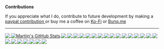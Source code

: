 
<br>**Contributions**

If you appreciate what I do, contribute to future development by making a [paypal contribution ](https://www.paypal.me/martijnpoppen) 
or buy me a coffee on [Ko-Fi](https://ko-fi.com/martijnpoppen#checkoutModal) or [Bunq.me](https://bunq.me/MartijnPoppen)
<br>

<hr>

<a href="https://github.com/martijnpoppen">
  <img align="center" src="https://readme-stats.clckblog.space/api/top-langs/?username=martijnpoppen&hide=java,html,tex&title_color=ffffff&text_color=c9cacc&icon_color=2bbc8a&bg_color=0d1117&langs_count=3" />
</a>
<a href="https://github.com/martijnpoppen">
  <img align="center" src="https://readme-stats.clckblog.space/api?username=martijnpoppen&show_icons=true&line_height=27&count_private=true&title_color=ffffff&text_color=c9cacc&icon_color=2bbc8a&bg_color=0d1117" alt="Martijn's GitHub Stats" />
</a>



<a href="https://github.com/martijnpoppen/com.eufylife.security">
  <img align="center" src="https://readme-stats.clckblog.space/api/pin/?username=martijnpoppen&repo=com.eufylife.security&title_color=ffffff&text_color=c9cacc&icon_color=2bbc8a&bg_color=0d1117" />
</a>


<a href="https://github.com/martijnpoppen/com.eufylife.home">
  <img align="center" src="https://readme-stats.clckblog.space/api/pin/?username=martijnpoppen&repo=com.eufylife.home&title_color=ffffff&text_color=c9cacc&icon_color=2bbc8a&bg_color=0d1117" />
</a>   

<a href="https://github.com/martijnpoppen/com.athom.flowchecker">
  <img align="center" src="https://readme-stats.clckblog.space/api/pin/?username=martijnpoppen&repo=com.athom.flowchecker&title_color=ffffff&text_color=c9cacc&icon_color=2bbc8a&bg_color=0d1117" />
</a>   

<a href="https://github.com/martijnpoppen/ledcollection">
  <img align="center" src="https://readme-stats.clckblog.space/api/pin/?username=martijnpoppen&repo=ledcollection&title_color=ffffff&text_color=c9cacc&icon_color=2bbc8a&bg_color=0d1117" />
</a>   

<a href="https://github.com/martijnpoppen/com.developer.checker">
  <img align="center" src="https://readme-stats.clckblog.space/api/pin/?username=martijnpoppen&repo=com.developer.checker&title_color=ffffff&text_color=c9cacc&icon_color=2bbc8a&bg_color=0d1117" />
</a>   

<a href="https://github.com/robbertV/com.flow.utilities">
  <img align="center" src="https://readme-stats.clckblog.space/api/pin/?username=robbertV&repo=com.flow.utilities&title_color=ffffff&text_color=c9cacc&icon_color=2bbc8a&bg_color=0d1117" />
</a>   
<a href="https://github.com/martijnpoppen/magic.home.wifi">
  <img align="center" src="https://readme-stats.clckblog.space/api/pin/?username=martijnpoppen&repo=magic.home.wifi&title_color=ffffff&text_color=c9cacc&icon_color=2bbc8a&bg_color=0d1117" />
</a>   

<a href="https://github.com/martijnpoppen/com.visionsecurity">
  <img align="center" src="https://readme-stats.clckblog.space/api/pin/?username=martijnpoppen&repo=com.visionsecurity&title_color=ffffff&text_color=c9cacc&icon_color=2bbc8a&bg_color=0d1117" />
</a>   

<a href="https://github.com/martijnpoppen/com.niu.mobility">
  <img align="center" src="https://readme-stats.clckblog.space/api/pin/?username=martijnpoppen&repo=com.niu.mobility&title_color=ffffff&text_color=c9cacc&icon_color=2bbc8a&bg_color=0d1117" />
</a>   

<a href="https://github.com/martijnpoppen/com.synology">
  <img align="center" src="https://readme-stats.clckblog.space/api/pin/?username=martijnpoppen&repo=com.synology&title_color=ffffff&text_color=c9cacc&icon_color=2bbc8a&bg_color=0d1117" />
</a>   


<a href="https://github.com/martijnpoppen/com.synology.ss">
  <img align="center" src="https://readme-stats.clckblog.space/api/pin/?username=martijnpoppen&repo=com.synology.ss&title_color=ffffff&text_color=c9cacc&icon_color=2bbc8a&bg_color=0d1117" />
</a>   

<a href="https://github.com/martijnpoppen/net.amberpro">
  <img align="center" src="https://readme-stats.clckblog.space/api/pin/?username=martijnpoppen&repo=net.amberpro&title_color=ffffff&text_color=c9cacc&icon_color=2bbc8a&bg_color=0d1117" />
</a>

<a href="https://github.com/martijnpoppen/com.balboa">
  <img align="center" src="https://readme-stats.clckblog.space/api/pin/?username=martijnpoppen&repo=com.balboa&title_color=ffffff&text_color=c9cacc&icon_color=2bbc8a&bg_color=0d1117" />
</a>

<a href="https://github.com/martijnpoppen/com.tomtom">
  <img align="center" src="https://readme-stats.clckblog.space/api/pin/?username=martijnpoppen&repo=com.tomtom&title_color=ffffff&text_color=c9cacc&icon_color=2bbc8a&bg_color=0d1117" />
</a>

<a href="https://github.com/martijnpoppen/com.we-volkswagen.connect">
  <img align="center" src="https://readme-stats.clckblog.space/api/pin/?username=martijnpoppen&repo=com.we-volkswagen.connect&title_color=ffffff&text_color=c9cacc&icon_color=2bbc8a&bg_color=0d1117" />
</a>

<a href="https://github.com/martijnpoppen/com.seat.connectedcar">
  <img align="center" src="https://readme-stats.clckblog.space/api/pin/?username=martijnpoppen&repo=com.seat.connectedcar&title_color=ffffff&text_color=c9cacc&icon_color=2bbc8a&bg_color=0d1117" />
</a>

<a href="https://github.com/martijnpoppen/de.myaudi.mobile.assistant">
  <img align="center" src="https://readme-stats.clckblog.space/api/pin/?username=martijnpoppen&repo=de.myaudi.mobile.assistant&title_color=ffffff&text_color=c9cacc&icon_color=2bbc8a&bg_color=0d1117" />
</a>

<a href="https://github.com/martijnpoppen/cz.skodaauto.connect">
  <img align="center" src="https://readme-stats.clckblog.space/api/pin/?username=martijnpoppen&repo=cz.skodaauto.connect&title_color=ffffff&text_color=c9cacc&icon_color=2bbc8a&bg_color=0d1117" />
</a>

<a href="https://github.com/martijnpoppen/com.vag.core">
  <img align="center" src="https://readme-stats.clckblog.space/api/pin/?username=martijnpoppen&repo=com.vag.core&title_color=ffffff&text_color=c9cacc&icon_color=2bbc8a&bg_color=0d1117" />
</a>


<a href="https://github.com/martijnpoppen/leditbe">
  <img align="center" src="https://readme-stats.clckblog.space/api/pin/?username=martijnpoppen&repo=leditbe&title_color=ffffff&text_color=c9cacc&icon_color=2bbc8a&bg_color=0d1117" />
</a>


<a href="https://github.com/martijnpoppen/homey_nl.luxaflex.powerview">
  <img align="center" src="https://readme-stats.clckblog.space/api/pin/?username=martijnpoppen&repo=homey_nl.luxaflex.powerview&title_color=ffffff&text_color=c9cacc&icon_color=2bbc8a&bg_color=0d1117" />
</a>

<a href="https://github.com/martijnpoppen/nl.deskweb.netcheck">
  <img align="center" src="https://readme-stats.clckblog.space/api/pin/?username=martijnpoppen&repo=nl.deskweb.netcheck&title_color=ffffff&text_color=c9cacc&icon_color=2bbc8a&bg_color=0d1117" />
</a>


<a href="https://github.com/martijnpoppen/com.abetterrouteplanner">
  <img align="center" src="https://readme-stats.clckblog.space/api/pin/?username=martijnpoppen&repo=com.abetterrouteplanner&title_color=ffffff&text_color=c9cacc&icon_color=2bbc8a&bg_color=0d1117" />
</a>
